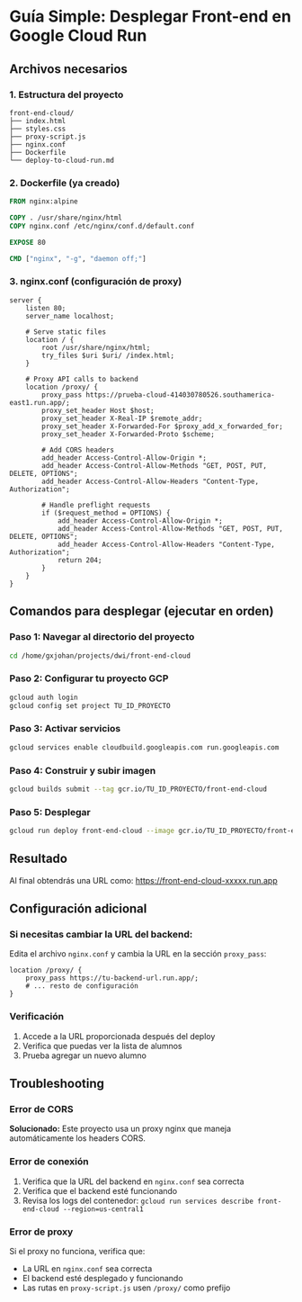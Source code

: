 # Guía Simple: Desplegar Front-end en Google Cloud Run

## Archivos necesarios

### 1. Estructura del proyecto
```
front-end-cloud/
├── index.html
├── styles.css
├── proxy-script.js
├── nginx.conf
├── Dockerfile
└── deploy-to-cloud-run.md
```

### 2. Dockerfile (ya creado)
```dockerfile
FROM nginx:alpine

COPY . /usr/share/nginx/html
COPY nginx.conf /etc/nginx/conf.d/default.conf

EXPOSE 80

CMD ["nginx", "-g", "daemon off;"]
```

### 3. nginx.conf (configuración de proxy)
```nginx
server {
    listen 80;
    server_name localhost;
    
    # Serve static files
    location / {
        root /usr/share/nginx/html;
        try_files $uri $uri/ /index.html;
    }
    
    # Proxy API calls to backend
    location /proxy/ {
        proxy_pass https://prueba-cloud-414030780526.southamerica-east1.run.app/;
        proxy_set_header Host $host;
        proxy_set_header X-Real-IP $remote_addr;
        proxy_set_header X-Forwarded-For $proxy_add_x_forwarded_for;
        proxy_set_header X-Forwarded-Proto $scheme;
        
        # Add CORS headers
        add_header Access-Control-Allow-Origin *;
        add_header Access-Control-Allow-Methods "GET, POST, PUT, DELETE, OPTIONS";
        add_header Access-Control-Allow-Headers "Content-Type, Authorization";
        
        # Handle preflight requests
        if ($request_method = OPTIONS) {
            add_header Access-Control-Allow-Origin *;
            add_header Access-Control-Allow-Methods "GET, POST, PUT, DELETE, OPTIONS";
            add_header Access-Control-Allow-Headers "Content-Type, Authorization";
            return 204;
        }
    }
}
```

## Comandos para desplegar (ejecutar en orden)

### Paso 1: Navegar al directorio del proyecto
```bash
cd /home/gxjohan/projects/dwi/front-end-cloud
```

### Paso 2: Configurar tu proyecto GCP
```bash
gcloud auth login
gcloud config set project TU_ID_PROYECTO
```

### Paso 3: Activar servicios
```bash
gcloud services enable cloudbuild.googleapis.com run.googleapis.com
```

### Paso 4: Construir y subir imagen
```bash
gcloud builds submit --tag gcr.io/TU_ID_PROYECTO/front-end-cloud
```

### Paso 5: Desplegar
```bash
gcloud run deploy front-end-cloud --image gcr.io/TU_ID_PROYECTO/front-end-cloud --platform managed --region us-central1 --allow-unauthenticated --port 80
```

## Resultado
Al final obtendrás una URL como: https://front-end-cloud-xxxxx.run.app

## Configuración adicional

### Si necesitas cambiar la URL del backend:
Edita el archivo `nginx.conf` y cambia la URL en la sección `proxy_pass`:

```nginx
location /proxy/ {
    proxy_pass https://tu-backend-url.run.app/;
    # ... resto de configuración
}
```

### Verificación
1. Accede a la URL proporcionada después del deploy
2. Verifica que puedas ver la lista de alumnos
3. Prueba agregar un nuevo alumno

## Troubleshooting

### Error de CORS
**Solucionado:** Este proyecto usa un proxy nginx que maneja automáticamente los headers CORS.

### Error de conexión
1. Verifica que la URL del backend en `nginx.conf` sea correcta
2. Verifica que el backend esté funcionando
3. Revisa los logs del contenedor: `gcloud run services describe front-end-cloud --region=us-central1`

### Error de proxy
Si el proxy no funciona, verifica que:
- La URL en `nginx.conf` sea correcta
- El backend esté desplegado y funcionando
- Las rutas en `proxy-script.js` usen `/proxy/` como prefijo
